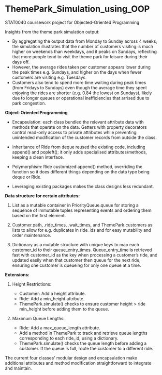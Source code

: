 # ThemePark_Simulation_using_OOP
STAT0040 coursework project for Objected-Oriented Programming


Insights from the theme park simulation output:
- By aggregating the output data from Monday to Sunday across 4 weeks, the simulation illustrates that the number of customers visiting is much higher on weekends than weekdays, and it peaks on Sundays, reflecting that more people tend to visit the theme park for leisure during their days off.
- However, the average rides taken per customer appears lower during the peak times e.g. Sundays, and higher on the days when fewer customers are visiting e.g. Tuesdays.
- Customers also tend to spend more time waiting during peak times (from Fridays to Sundays) even though the average time they spent enjoying the rides are shorter (e.g. 0.84 the lowest on Sundays), likely due to longer queues or operational inefficiencies that arrised due to park congestion.


**Object-Oriented Programming**

- Encapsulation: each class bundled the relevant attribute data with methods that operate on the data. Getters with property decorators control read-only access to private attributes while preventing unintended modification of the customer records from outside the class. 

- Inheritance of Ride from deque reused the existing code, including append() and popleft(); it only adds specialised attributes/methods, keeping a clean interface. 

- Polymorphism: Ride customized append() method, overriding the function so it does different things depending on the data type being deque or Ride.

- Leveraging existing packages makes the class designs less redundant. 

**Data structure for certain attributes:**

1.	List as a mutable container in PriorityQueue.queue for storing a sequence of immutable tuples representing events and ordering them based on the first element. 

2.	Customer.path, .ride_times, .wait_times, and ThemePark.customers as lists to allow for e.g. duplicates in ride_ids and for easy mutability and order maintenance.

3.	Dictionary as a mutable structure with unique keys to map each customer_id to their queue_entry_times. Queue_entry_time is retrieved fast with customer_id as the key when processing a customer’s ride, and updated easily when that customer then queue for the next ride, ensuring one customer is queueing for only one queue at a time. 

**Extensions:**

1.	Height Restrictions:
    - Customer: Add a height attribute.
    - Ride: Add a min_height attribute.
    - ThemePark.simulate() checks to ensure customer height > ride min_height before adding them to the queue.


2.	Maximum Queue Lengths:
    - Ride: Add a max_queue_length attribute.
    - Add a method in ThemePark to track and retrieve queue lengths corresponding to each ride_id, using a dictionary. 
    - ThemePark.simulate() checks the queue length before adding a customer. If the queue is full, route the customer to a different ride.


The current four classes' modular design and encapsulation make additional attributes and method modification straightforward to integrate and maintain.

